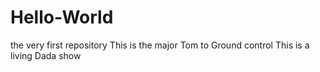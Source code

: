 # Hello-World
the very first repository
This is the major Tom to Ground control
This is a living Dada show
